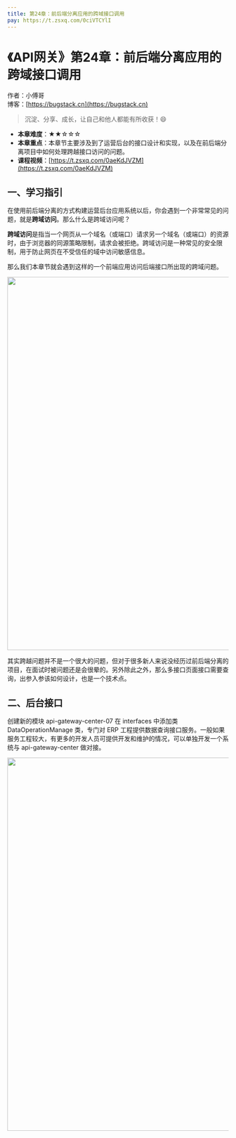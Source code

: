 ```yaml
---
title: 第24章：前后端分离应用的跨域接口调用
pay: https://t.zsxq.com/0ciVTCYlI
---
```


# 《API网关》第24章：前后端分离应用的跨域接口调用

作者：小傅哥
<br/>博客：[https://bugstack.cn](https://bugstack.cn)

>沉淀、分享、成长，让自己和他人都能有所收获！😄

- **本章难度**：★★☆☆☆
- **本章重点**：本章节主要涉及到了运营后台的接口设计和实现，以及在前后端分离项目中如何处理跨越接口访问的问题。
- **课程视频**：[https://t.zsxq.com/0aeKdJVZM](https://t.zsxq.com/0aeKdJVZM)

## 一、学习指引

在使用前后端分离的方式构建运营后台应用系统以后，你会遇到一个非常常见的问题，就是**跨域访问**。那么什么是跨域访问呢？

**跨域访问**是指当一个网页从一个域名（或端口）请求另一个域名（或端口）的资源时，由于浏览器的同源策略限制，请求会被拒绝。跨域访问是一种常见的安全限制，用于防止网页在不受信任的域中访问敏感信息。

那么我们本章节就会遇到这样的一个前端应用访问后端接口所出现的跨域问题。

<div align="center">
    <img src="https://bugstack.cn/images/article/assembly/api-gateway/api-gateway-24-01.png?raw=true" width="850px">
</div>

其实跨越问题并不是一个很大的问题，但对于很多新人来说没经历过前后端分离的项目，在面试时被问题还是会很晕的。另外除此之外，那么多接口页面接口需要查询，出参入参该如何设计，也是一个技术点。

## 二、后台接口

创建新的模块 api-gateway-center-07 在 interfaces 中添加类 DataOperationManage 类，专门对 ERP 工程提供数据查询接口服务。一般如果服务工程较大，有更多的开发人员可提供开发和维护的情况，可以单独开发一个系统与 api-gateway-center 做对接。

<div align="center">
    <img src="https://bugstack.cn/images/article/assembly/api-gateway/api-gateway-24-02.png?raw=true" width="850px">
</div>